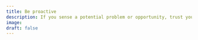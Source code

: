 ```yaml
---
title: Be proactive
description: If you sense a potential problem or opportunity, trust your gut and start the conversation. Be an active participant in negotiating a solution.
image:
draft: false
---
```

